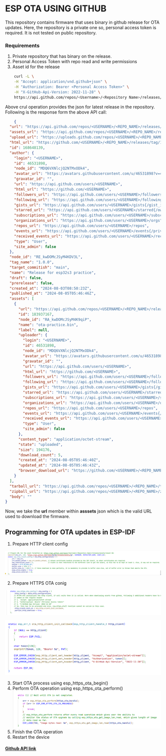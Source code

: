 # ESP OTA USING GITHUB

This repository contains firmware that uses binary in github release for OTA updates. Here, the repository is a private one so, personal access token is required. It is not tested on public repository.

### Requirements
1. Private repository that has binary on the release.
2. Personal Access Token with repo read and write permissions
3. Asset id for the release

``` bash
    curl -L \
    -H "Accept: application/vnd.github+json" \
    -H "Authorization: Bearer <Personal Access Token>" \
    -H "X-GitHub-Api-Version: 2022-11-28" \
    https://api.github.com/repos/<Username>/<Repository Name>/releases/latest
```
Above crul operation provides the json for latest release in the repository.
Following is the response form the above API call:

```JSON
    {
  "url": "https://api.github.com/repos/<USERNAME>/<REPO_NAME>/releases/168648139",
  "assets_url": "https://api.github.com/repos/<USERNAME>/<REPO_NAME>/releases/168648139/assets",
  "upload_url": "https://uploads.github.com/repos/<USERNAME>/<REPO_NAME>/releases/168648139/assets{?name,label}",
  "html_url": "https://github.com/<USERNAME>/<REPO_NAME>/releases/tag/1.0.0",
  "id": 168648139,
  "author": {
    "login": "<USERNAME>",
    "id": 46531898,
    "node_id": "MDQ6VXNlcjQ2NTMxODk4",
    "avatar_url": "https://avatars.githubusercontent.com/u/46531898?v=4",
    "gravatar_id": "",
    "url": "https://api.github.com/users/<USERNAME>",
    "html_url": "https://github.com/<USERNAME>",
    "followers_url": "https://api.github.com/users/<USERNAME>/followers",
    "following_url": "https://api.github.com/users/<USERNAME>/following{/other_user}",
    "gists_url": "https://api.github.com/users/<USERNAME>/gists{/gist_id}",
    "starred_url": "https://api.github.com/users/<USERNAME>/starred{/owner}{/repo}",
    "subscriptions_url": "https://api.github.com/users/<USERNAME>/subscriptions",
    "organizations_url": "https://api.github.com/users/<USERNAME>/orgs",
    "repos_url": "https://api.github.com/users/<USERNAME>/repos",
    "events_url": "https://api.github.com/users/<USERNAME>/events{/privacy}",
    "received_events_url": "https://api.github.com/users/<USERNAME>/received_events",
    "type": "User",
    "site_admin": false
  },
  "node_id": "RE_kwDOMcJSyM4KDV3L",
  "tag_name": "1.0.0",
  "target_commitish": "main",
  "name": "Release for esp32s3 practice",
  "draft": false,
  "prerelease": false,
  "created_at": "2024-08-03T08:50:23Z",
  "published_at": "2024-08-05T05:46:46Z",
  "assets": [
    {
      "url": "https://api.github.com/repos/<USERNAME>/<REPO_NAME>/releases/assets/183937167",
      "id": 183937167,
      "node_id": "RA_kwDOMcJSyM4K9qiP",
      "name": "ota-practice.bin",
      "label": null,
      "uploader": {
        "login": "<USERNAME>",
        "id": 46531898,
        "node_id": "MDQ6VXNlcjQ2NTMxODk4",
        "avatar_url": "https://avatars.githubusercontent.com/u/46531898?v=4",
        "gravatar_id": "",
        "url": "https://api.github.com/users/<USERNAME>",
        "html_url": "https://github.com/<USERNAME>",
        "followers_url": "https://api.github.com/users/<USERNAME>/followers",
        "following_url": "https://api.github.com/users/<USERNAME>/following{/other_user}",
        "gists_url": "https://api.github.com/users/<USERNAME>/gists{/gist_id}",
        "starred_url": "https://api.github.com/users/<USERNAME>/starred{/owner}{/repo}",
        "subscriptions_url": "https://api.github.com/users/<USERNAME>/subscriptions",
        "organizations_url": "https://api.github.com/users/<USERNAME>/orgs",
        "repos_url": "https://api.github.com/users/<USERNAME>/repos",
        "events_url": "https://api.github.com/users/<USERNAME>/events{/privacy}",
        "received_events_url": "https://api.github.com/users/<USERNAME>/received_events",
        "type": "User",
        "site_admin": false
      },
      "content_type": "application/octet-stream",
      "state": "uploaded",
      "size": 194176,
      "download_count": 5,
      "created_at": "2024-08-05T05:46:40Z",
      "updated_at": "2024-08-05T05:46:43Z",
      "browser_download_url": "https://github.com/<USERNAME>/<REPO_NAME>/releases/download/1.0.0/ota-practice.bin"
    }
  ],
  "tarball_url": "https://api.github.com/repos/<USERNAME>/<REPO_NAME>/tarball/1.0.0",
  "zipball_url": "https://api.github.com/repos/<USERNAME>/<REPO_NAME>/zipball/1.0.0",
  "body": ""
}
```

Now, we take the **url** member within **asssets** json which is the valid URL used to download the firmware.


## Programming for OTA updates in ESP-IDF
1. Prepare HTTP client config

![HTTTP Client](images/http-client.png)

2. Prepare HTTPS OTA conig 

![HTTPS OTA conig](images/OTA-Client.png)

![Callback](images/Callback.png)

3. Start OTA process using esp_https_ota_begin()
4. Perform OTA operation using esp_https_ota_perform()
![OTA perform OTA](images/perform.png)
5. Finish the OTA operation
6. Restart the device


#### [Github API link](https://docs.github.com/en/rest/releases/assets?apiVersion=2022-11-28#get-a-release-asset)

